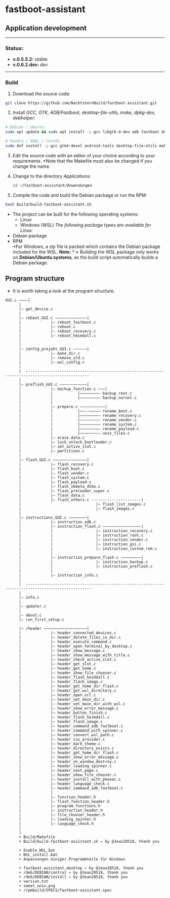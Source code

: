 # fastboot-assistant 
## Application development
---
### Status:
- **v.0.5.5.2:** *stable*
- **v.0.6.2.dev:** *dev*
---
  
### Build
1. Download the source code:
```sh
git clone https://github.com/NachtsternBuild/fastboot-assistant.git
```
2. Install *GCC, GTK, ADB/Fastboot, desktop-file-utils, make, dpkg-dev, debhelper*:

```sh
# Debian / Ubuntu:
sudo apt update && sudo apt install -y gcc libgtk-4-dev adb fastboot desktop-file-utils make dpkg-dev debhelper

# Feodra / RHEL / CentOS
sudo dnf install -y gcc gtk4-devel android-tools desktop-file-utils make rpm-build


```
3. Edit the source code with an editor of your choice according to your requirements. *Note that the Makefile must also be changed if you change the name.
4. Change to the directory *Applications*:
   ```sh
   cd ~/fastboot-assistant/Anwendungen
   ```

5. Compile the code and build the Debian package or run the RPM:
```sh
bash Build/build-fastboot-assistant.sh
```
- The project can be built for the following operating systems:
	- Linux
 	- Windows (WSL)
*The following package types are available for Linux:*
- Debian package
- RPM  
*For Windows, a zip file is packed which contains the Debian package included for the WSL.
**Note:**
*→ Building the WSL package only works on **Debian/Ubuntu systems**, as the build script automatically builds a Debian package.
 
## Program structure
- It is worth taking a look at the program structure.
```
GUI.c ––––|
	  |
	  |– get_device.c
	  |
	  |– reboot_GUI.c ––––––––––––––|
	  |				|– reboot_fastboot.c 
	  |				|– reboot.c 
	  |				|– reboot_recovery.c
	  |				|– reboot_heimdall.c
	  |
	  |
	  |– config_projekt_GUI.c ––––––|
	  |				|– make_dir.c
	  |				|– remove_old.c
	  |				|– wsl_config.c
	  |
	  |  --------------------------------------------------------------------------------------------------
	  |
	  |– preflash_GUI.c ––––––––––––|
	  |				|– backup_function.c –––|
	  |				|			|––––––––– backup_root.c
	  |				|			|––––––––– backup_noroot.c
	  |				|
	  |				|– prepare.c –––––––––––|
	  |				|			|––--––––– rename_boot.c
	  |				|			|––––––––– rename_recovery.c
	  |				|			|––––––––– rename_vendor.c
	  |				|			|––––––––– rename_system.c
	  |				|			|––––––––– rename_payload.c
	  |				|			|––––––––– unxz_files.c
	  |				|– erase_data.c
	  |				|– lock_unlock_bootloader.c
	  |				|– set_active_slot.c
	  |				|– partitions.c
	  |
	  |– flash_GUI.c –––––––––––––––|
	  |				|– flash_recovery.c 
	  |				|– flash_boot.c 
	  |				|– flash_vendor.c 
	  |				|– flash_system.c  
	  |				|– flash_payload.c 
	  |				|– flash_vbmeta_dtbo.c 
	  |				|– flash_preloader_super.c
	  |				|– flash_data.c
	  |				|– flash_others.c ----------------------|
	  |				 					|– flash_list_images.c
	  |				 					|– flash_images.c			
	  |
	  |– instructions_GUI.c ––––––––|
	  |				|– instruction_adb.c
	  |				|– instruction_flash.c –––––––––––––––––|
	  |				|					|– instruction_recovery.c
	  |				|					|– instruction_root.c
	  |				|					|– instruction_vendor.c
	  |				|					|– instruction_gsi.c
	  |				|					|– instruction_custom_rom.c
	  |				|
	  |				|– instruction_prepare_flash.c –––––––––|
	  |				|					|– instruction_backup.c
	  |				|					|– instruction_preflash.c
	  |				|
	  |				|– instruction_info.c
	  |
	  |  ---------------------------------------------------------------------------------------------------
	  |
	  |– info.c
	  |
	  |– updater.c
	  |
	  |– about.c
	  |– run_first_setup.c
	  
	  |– /header –––––––––––––––––––| 
	  |				|– header_connected_devices.c
	  |				|– header_delete_files_in_dir.c
	  |				|– header_execute_command.c
	  |				|– header_open_terminal_by_desktop.c
	  |				|– header_show_message.c
	  |				|– header_show_message_with_title.c
	  |				|– header_check_active_slot.c
	  |				|– header_get_slot.c
	  |				|– header_get_home.c
	  |				|– header_show_file_chooser.c
	  |				|– header_flash_heimdall.c
	  |				|– header_flash_image.c
	  |				|– header_get_home_dir_flash.c
	  |				|– header_get_wsl_directory.c
	  |				|– header_open_url.c
	  |				|– header_set_main_dir.c
	  |				|– header_set_main_dir_with_wsl.c
	  |				|– header_show_error_message.c
	  |				|– header_button_finish.c
	  |				|– header_flash_heimdall.c
	  |				|– header_flash_image.c
	  |				|– header_command_adb_fastboot.c
	  |				|– header_command_with_spinner.c
	  |				|– header_convert_wsl_path.c
	  |				|– header_css_provider.c
	  |				|– header_dark_theme.c
	  |				|– header_directory_exists.c
	  |				|– header_get_home_dir_flash.c
	  |				|– header_show_error_message.c
	  |				|– header_on_window_destroy.c
	  |				|– header_loading_spinner.c
	  |				|– header_next_page.c
	  |				|– header_show_file_chooser.c
	  |				|– header_install_with_pkexec.c
	  |				|– header_language_check.c
	  |				|– header_command_adb_fastboot.c
	  |				|
	  |				|– function_header.h
	  |				|– flash_function_header.h
	  |				|– program_functions.h
	  |				|– instruction_header.h
	  |				|– file_chooser_header.h
	  |				|– loading_spinner.h
	  |				|– language_check.h
	  |
	  |  
	  + Build/Makefile
	  + Build/build-fastboot-assistant.sh ← by @Jean28518, thank you
	  
	  + Enable_WSL.bat
	  + WSL_install.bat
	  + Anpassungen einiger Programmteile für Windows
	  
	  + fastboot-assistent.desktop ← by @Jean28518, thank you
	  + /deb/DEBIAN/control ← by @Jean28518, thank you
	  + /deb/DEBIAN/install ← by @Jean28518, thank you
	  + version.txt
	  + sweet_unix.png
	  + /rpmbuild/SPECS/fastboot-assistant.spec
	  						
```

